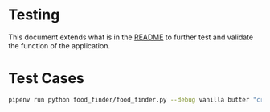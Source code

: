 Testing
=======

This document extends what is in the [README](../README.md) to further test and validate the function of the application.

# Test Cases

```bash
pipenv run python food_finder/food_finder.py --debug vanilla butter "cream cheese"
```
